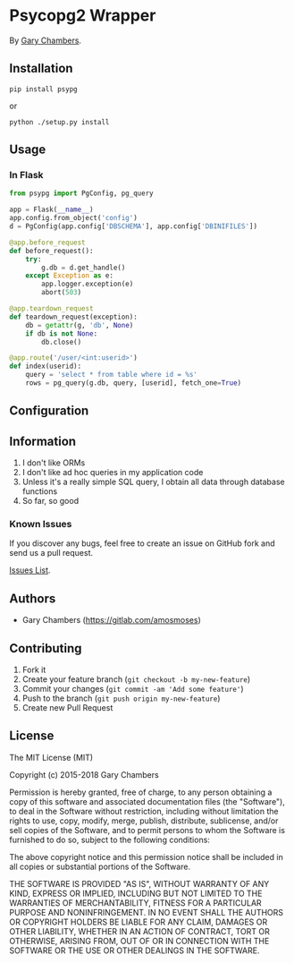 # Psycopg2 Wrapper

By [Gary Chambers](https://gitlab.com/amosmoses).


## Installation

    pip install psypg

or

    python ./setup.py install

## Usage
### In Flask
```python
from psypg import PgConfig, pg_query

app = Flask(__name__)
app.config.from_object('config')
d = PgConfig(app.config['DBSCHEMA'], app.config['DBINIFILES'])

@app.before_request
def before_request():
    try:
        g.db = d.get_handle()
    except Exception as e:
        app.logger.exception(e)
        abort(503)

@app.teardown_request
def teardown_request(exception):
    db = getattr(g, 'db', None)
    if db is not None:
        db.close()

@app.route('/user/<int:userid>')
def index(userid):
    query = 'select * from table where id = %s'
    rows = pg_query(g.db, query, [userid], fetch_one=True)
```

## Configuration


## Information

1. I don't like ORMs
2. I don't like ad hoc queries in my application code
3. Unless it's a really simple SQL query, I obtain all data through database functions
4. So far, so good

### Known Issues

If you discover any bugs, feel free to create an issue on GitHub fork and
send us a pull request.

[Issues List](https://gitlab.com/amosmoses/psypg/issues).

## Authors

* Gary Chambers (https://gitlab.com/amosmoses)

## Contributing

1. Fork it
2. Create your feature branch (`git checkout -b my-new-feature`)
3. Commit your changes (`git commit -am 'Add some feature'`)
4. Push to the branch (`git push origin my-new-feature`)
5. Create new Pull Request


## License

The MIT License (MIT)

Copyright (c) 2015-2018 Gary Chambers

Permission is hereby granted, free of charge, to any person obtaining a copy
of this software and associated documentation files (the "Software"), to deal
in the Software without restriction, including without limitation the rights
to use, copy, modify, merge, publish, distribute, sublicense, and/or sell
copies of the Software, and to permit persons to whom the Software is
furnished to do so, subject to the following conditions:

The above copyright notice and this permission notice shall be included in all
copies or substantial portions of the Software.

THE SOFTWARE IS PROVIDED "AS IS", WITHOUT WARRANTY OF ANY KIND, EXPRESS OR
IMPLIED, INCLUDING BUT NOT LIMITED TO THE WARRANTIES OF MERCHANTABILITY,
FITNESS FOR A PARTICULAR PURPOSE AND NONINFRINGEMENT. IN NO EVENT SHALL THE
AUTHORS OR COPYRIGHT HOLDERS BE LIABLE FOR ANY CLAIM, DAMAGES OR OTHER
LIABILITY, WHETHER IN AN ACTION OF CONTRACT, TORT OR OTHERWISE, ARISING FROM,
OUT OF OR IN CONNECTION WITH THE SOFTWARE OR THE USE OR OTHER DEALINGS IN THE
SOFTWARE.
